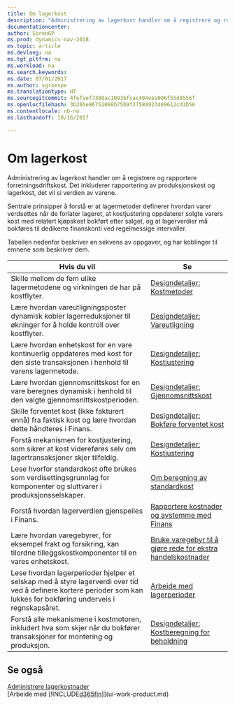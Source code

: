 ```yaml
---
title: Om lagerkost
description: "Administrering av lagerkost handler om å registrere og rapportere forretningsdriftskost. Det inkluderer rapportering av produksjonskost og lagerkost, det vil si verdien av varene."
documentationcenter: 
author: SorenGP
ms.prod: dynamics-nav-2018
ms.topic: article
ms.devlang: na
ms.tgt_pltfrm: na
ms.workload: na
ms.search.keywords: 
ms.date: 07/01/2017
ms.author: sgroespe
ms.translationtype: HT
ms.sourcegitcommit: 4fefaef7380ac10836fcac404eea006f55d8556f
ms.openlocfilehash: 3b265e86751060b75b9f37580923469612cd1b56
ms.contentlocale: nb-no
ms.lasthandoff: 10/16/2017

---
```

# <a name="about-inventory-costing"></a>Om lagerkost
Administrering av lagerkost handler om å registrere og rapportere forretningsdriftskost. Det inkluderer rapportering av produksjonskost og lagerkost, det vil si verdien av varene.  

 Sentrale prinsipper å forstå er at lagermetoder definerer hvordan varer verdsettes når de forlater lageret, at kostjustering oppdaterer solgte varers kost med relatert kjøpskost bokført etter salget, og at lagerverdier må bokføres til dedikerte finanskonti ved regelmessige intervaller.  

 Tabellen nedenfor beskriver en sekvens av oppgaver, og har koblinger til emnene som beskriver dem.   

|**Hvis du vil**|**Se**|  
|------------|-------------|  
|Skille mellom de fem ulike lagermetodene og virkningen de har på kostflyter.|[Designdetaljer: Kostmetoder](design-details-costing-methods.md)|  
|Lære hvordan vareutligningsposter dynamisk kobler lagerreduksjoner til økninger for å holde kontroll over kostflyter.|[Designdetaljer: Vareutligning](design-details-item-application.md)|  
|Lære hvordan enhetskost for en vare kontinuerlig oppdateres med kost for den siste transaksjonen i henhold til varens lagermetode.|[Designdetaljer: Kostjustering](design-details-cost-adjustment.md)|  
|Lære hvordan gjennomsnittskost for en vare beregnes dynamisk i henhold til den valgte gjennomsnittskostperioden.|[Designdetaljer: Gjennomsnittskost](design-details-average-cost.md)|  
|Skille forventet kost (ikke fakturert ennå) fra faktisk kost og lære hvordan dette håndteres i Finans.|[Designdetaljer: Bokføre forventet kost](design-details-expected-cost-posting.md)|  
|Forstå mekanismen for kostjustering, som sikrer at kost videreføres selv om lagertransaksjoner skjer tilfeldig.|[Designdetaljer: Kostjustering](design-details-cost-adjustment.md)|  
|Lese hvorfor standardkost ofte brukes som verdisettingsgrunnlag for komponenter og sluttvarer i produksjonsselskaper.|[Om beregning av standardkost](finance-about-calculating-standard-cost.md)|  
|Forstå hvordan lagerverdien gjenspeiles i Finans.|[Rapportere kostnader og avstemme med Finans](finance-report-costs-and-reconcile-with-the-general-ledger.md)|  
|Lære hvordan varegebyrer, for eksempel frakt og forsikring, kan tilordne tilleggskostkomponenter til en vares enhetskost.|[Bruke varegebyr til å gjøre rede for ekstra handelskostnader](payables-how-assign-item-charges.md)|  
|Lese hvordan lagerperioder hjelper et selskap med å styre lagerverdi over tid ved å definere kortere perioder som kan lukkes for bokføring underveis i regnskapsåret.|[Arbeide med lagerperioder](finance-how-to-work-with-inventory-periods.md)|  
|Forstå alle mekanismene i kostmotoren, inkludert hva som skjer når du bokfører transaksjoner for montering og produksjon.|[Designdetaljer: Kostberegning for beholdning](design-details-inventory-costing.md)|

## <a name="see-also"></a>Se også
[Administrere lagerkostnader](finance-manage-inventory-costs.md)    
[Arbeide med [!INCLUDE[d365fin](includes/d365fin_md.md)]](ui-work-product.md)

